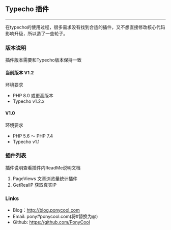 ## Typecho 插件
---
在typecho的使用过程，很多需求没有找到合适的插件，又不想直接修改核心代码影响升级，所以造了一些轮子。

### 版本说明

插件版本需要和Typecho版本保持一致

#### 当前版本 V1.2

环境要求
- PHP 8.0 或更高版本
- Typecho v1.2.x

#### V1.0
环境要求
- PHP 5.6 ～ PHP 7.4
- Typecho v1.1

### 插件列表

插件说明查看插件内ReadMe说明文档

1. PageViews 文章浏览量统计插件
2. GetRealIP 获取真实IP

### Links

- Blog：http://blog.ponycool.com
- Email: pony#ponycool.com(将#替换为@)
- Github: https://github.com/PonyCool
